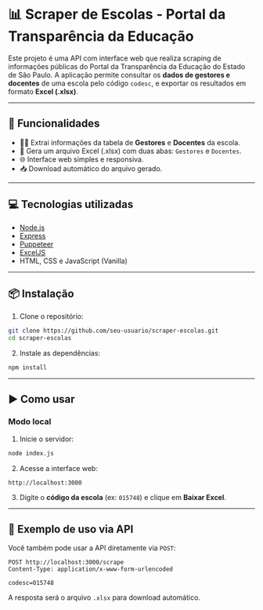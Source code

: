 # 📊 Scraper de Escolas - Portal da Transparência da Educação

Este projeto é uma API com interface web que realiza scraping de informações públicas do Portal da Transparência da Educação do Estado de São Paulo. A aplicação permite consultar os **dados de gestores e docentes** de uma escola pelo código `codesc`, e exportar os resultados em formato **Excel (.xlsx)**.

---

## 🚀 Funcionalidades

- 🧑‍🏫 Extrai informações da tabela de **Gestores** e **Docentes** da escola.
- 📄 Gera um arquivo Excel (.xlsx) com duas abas: `Gestores` e `Docentes`.
- 🌐 Interface web simples e responsiva.
- 📥 Download automático do arquivo gerado.

---

## 💻 Tecnologias utilizadas

- [Node.js](https://nodejs.org/)
- [Express](https://expressjs.com/)
- [Puppeteer](https://pptr.dev/)
- [ExcelJS](https://github.com/exceljs/exceljs)
- HTML, CSS e JavaScript (Vanilla)

---

## 📦 Instalação

1. Clone o repositório:

```bash
git clone https://github.com/seu-usuario/scraper-escolas.git
cd scraper-escolas
```

2. Instale as dependências:

```bash
npm install
```

---

## ▶️ Como usar

### Modo local

1. Inicie o servidor:

```bash
node index.js
```

2. Acesse a interface web:

```
http://localhost:3000
```

3. Digite o **código da escola** (ex: `015748`) e clique em **Baixar Excel**.

---

## 🔎 Exemplo de uso via API

Você também pode usar a API diretamente via `POST`:

```
POST http://localhost:3000/scrape
Content-Type: application/x-www-form-urlencoded

codesc=015748
```

A resposta será o arquivo `.xlsx` para download automático.
